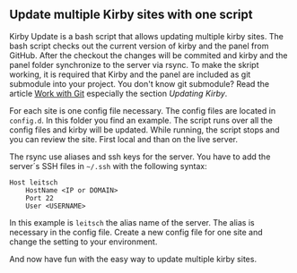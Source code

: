 ## Update multiple Kirby sites with one script

Kirby Update is a bash script that allows updating multiple kirby sites. The bash script checks out the current version of kirby and the panel from GitHub. After the checkout the changes will be commited and kirby and the panel folder synchronize to the server via rsync. To make the skript working, it is required that Kirby and the panel are  included as git submodule into your project. You don't know git submodule? Read the article [Work with Git](https://getkirby.com/docs/cookbook/working-with-git) especially the section *Updating Kirby*.

For each site is one config file necessary. The config files are located in `config.d`. In this folder you find an example. The script runs over all the config files and kirby will be updated. While running, the script stops and you can review the site. First local and than on the live server.

The rsync use aliases and ssh keys for the server. You have to add the server´s SSH files in `~/.ssh` with the following syntax:

```
Host leitsch
	HostName <IP or DOMAIN>
	Port 22
	User <USERNAME>
```

In this example is `leitsch` the alias name of the server. The alias is necessary in the config file. Create a new config file for one site and change the setting to your environment. 

And now have fun with the easy way to update multiple kirby sites.